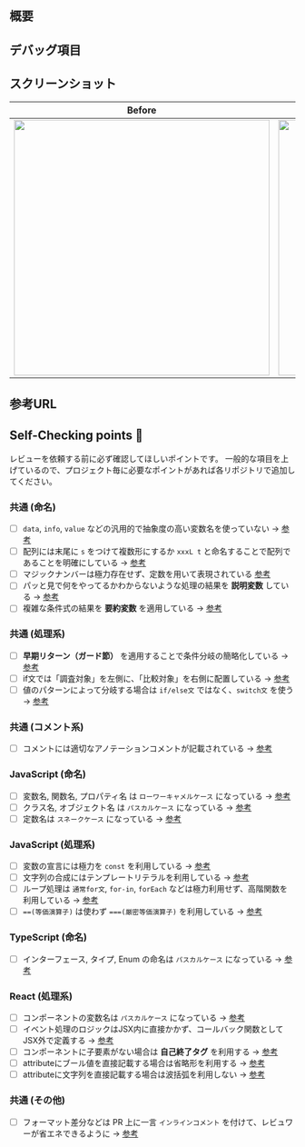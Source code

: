 ## 概要
<!-- 今回のPRの 実装内容 & 変更するに至った背景 を記載してください。 -->

## デバッグ項目
<!--
実装に不具合がないことを確認するために行った項目です。

- [ ] 入力例 1
- [ ] 入力例 2
-->

## スクリーンショット
<!--
実際にどのような表示かの写真を貼り付ける項目です。
動画の場合は下記の表を消して、[この記事](https://zenn.dev/naminodarie/articles/27f9c260fd81fd)を参考に動画を追加してください。
-->

| Before | After |
| :-: | :-: |
| <img width="450" alt="" src=""> | <img width="450" alt="" src=""> |

## 参考URL
<!--
参考にした記事があれば、そのURLを記載してください。

- 参考にしたURL 1
- 参考にしたURL 2
-->

## Self-Checking points 🚨

レビューを依頼する前に必ず確認してほしいポイントです。
一般的な項目を上げているので、プロジェクト毎に必要なポイントがあれば各リポジトリで追加してください。

### 共通 (命名)
- [ ] `data`, `info`, `value` などの汎用的で抽象度の高い変数名を使っていない → [参考](https://neos21.net/blog/2020/01/28-01.html)
- [ ] 配列には末尾に `s` をつけて複数形にするか `xxxL
t` と命名することで配列であることを明確にしている → [参考](https://teratail.com/questions/161176)
- [ ] マジックナンバーは極力存在せず、定数を用いて表現されている [参考](https://twitter.com/program_shiba/status/1483378634975072260)
- [ ] パッと見で何をやってるかわからないような処理の結果を **説明変数** している → [参考](https://wb-hp.com/blog/2020/11/09/explanatory-variable.html)
- [ ] 複雑な条件式の結果を **要約変数** を適用している → [参考](https://twitter.com/hakuto00/status/1362608154840760320)

### 共通 (処理系)
- [ ] **早期リターン（ガード節）** を適用することで条件分岐の簡略化している → [参考](https://zenn.dev/media_engine/articles/early_return)
- [ ] if文では「調査対象」を左側に、「比較対象」を右側に配置している → [参考](https://twitter.com/yuuuma_11/status/1347374986160340992/photo/2)
- [ ] 値のパターンによって分岐する場合は `if/else文` ではなく、`switch文` を使う → [参考](https://blog.senseshare.jp/if-switch.html)

### 共通 (コメント系)
- [ ] コメントには適切なアノテーションコメントが記載されている → [参考](https://qiita.com/taka-kawa/items/673716d77795c937d422)

### JavaScript (命名)
- [ ] 変数名, 関数名, プロパティ名 は `ローワーキャメルケース` になっている → [参考](https://qiita.com/RyosukeSomeya/items/90f8e780b37c53758276)
- [ ] クラス名, オブジェクト名 は `パスカルケース` になっている → [参考](https://qiita.com/RyosukeSomeya/items/90f8e780b37c53758276)
- [ ] 定数名は `スネークケース` になっている → [参考](https://qiita.com/RyosukeSomeya/items/90f8e780b37c53758276)

### JavaScript (処理系)
- [ ] 変数の宣言には極力を `const` を利用している → [参考](https://qiita.com/cheez921/items/7b57835cb76e70dd0fc4)
- [ ] 文字列の合成にはテンプレートリテラルを利用している → [参考](https://qiita.com/kitamuwork/items/6830c1fe2399f35fce8d)
- [ ] ループ処理は `通常for文`, `for-in`, `forEach` などは極力利用せず、高階関数を利用している → [参考](https://qiita.com/may88seiji/items/8f7e42353b6904af5e9a)
- [ ] `==(等価演算子)` は使わず `===(厳密等価演算子)` を利用している → [参考](https://code-graffiti.com/equality-operators-in-javascript/)

### TypeScript (命名)
- [ ] インターフェース, タイプ, Enum の命名は `パスカルケース` になっている → [参考](https://typescript-jp.gitbook.io/deep-dive/styleguide)

### React (処理系)
- [ ] コンポーネントの変数名は `パスカルケース` になっている → [参考](https://qiita.com/RyosukeSomeya/items/90f8e780b37c53758276)
- [ ] イベント処理のロジックはJSX内に直接かかず、コールバック関数としてJSX外で定義する → [参考](https://qiita.com/baby-degu/items/ea4eede60bbe9c63a348#5-%E3%83%AC%E3%83%B3%E3%83%80%E3%83%BC%E5%86%85%E3%81%A7%E9%96%A2%E6%95%B0%E3%82%92%E5%AE%9A%E7%BE%A9%E3%81%97%E3%81%AA%E3%81%84)
- [ ] コンポーネントに子要素がない場合は **自己終了タグ** を利用する → [参考](https://qiita.com/baby-degu/items/ea4eede60bbe9c63a348#19-%E8%87%AA%E5%B7%B1%E7%B5%82%E4%BA%86%E3%82%BF%E3%82%B00)
- [ ] attributeにブール値を直接記載する場合は省略形を利用する → [参考](https://qiita.com/baby-degu/items/ea4eede60bbe9c63a348#1-jsx%E3%81%AE%E7%9C%81%E7%95%A5%E5%BD%A2%E3%82%92%E4%BD%BF%E7%94%A8%E3%81%99%E3%82%8B)
- [ ] attributeに文字列を直接記載する場合は波括弧を利用しない → [参考](https://qiita.com/baby-degu/items/ea4eede60bbe9c63a348#9-%E6%96%87%E5%AD%97%E5%88%97%E5%B1%9E%E6%80%A7%E3%81%AB%E6%B3%A2%E6%8B%AC%E5%BC%A7%E3%81%AF%E4%B8%8D%E8%A6%81)

### 共通 (その他)
- [ ] フォーマット差分などは PR 上に一言 `インラインコメント` を付けて、レビュワーが省エネできるように → [参考](https://docs.github.com/ja/pull-requests/collaborating-with-pull-requests/reviewing-changes-in-pull-requests/commenting-on-a-pull-request)
